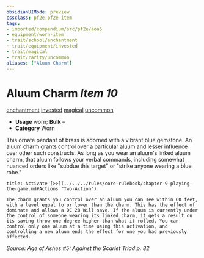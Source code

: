 ```yaml
---
obsidianUIMode: preview
cssclass: pf2e,pf2e-item
tags:
- imported/compendium/src/pf2e/aoa5
- equipment/worn-item
- trait/school/enchantment
- trait/equipment/invested
- trait/magical
- trait/rarity/uncommon
aliases: ["Aluum Charm"]
---
```

# Aluum Charm *Item 10*  
[enchantment](enchantment.md)  [invested](invested.md)  [magical](magical.md)  [uncommon](uncommon.md)  

- **Usage** worn; **Bulk** –
- **Category** Worn

This ornate pendant of brass is adorned with a vibrant blue gemstone. An aluum charm grants control over a particular aluum and lesser influence over other such constructs. As long as you wear an aluum's linked aluum charm, that aluum follows your verbal commands, including somewhat nuanced orders like "subdue this target" or "strike anyone wearing a blue robe."

```ad-embed-ability
title: Activate [>>](../../../rules/core-rulebook/chapter-9-playing-the-game.md#Actions "Two-Action")

The charm grants you control over an aluum you can see within 60 feet, with a level equal to or lower than the charm. This has the effect of dominate and allows a DC 28 Will save. If the aluum is currently under the control of someone wearing its linked charm, it gets a result on its saving throw one degree higher than what it rolled. You can control only one aluum at a time using this activation, and controlling a new aluum ends the effect for one you had previously affected.
```

*Source: Age of Ashes #5: Against the Scarlet Triad p. 82*
